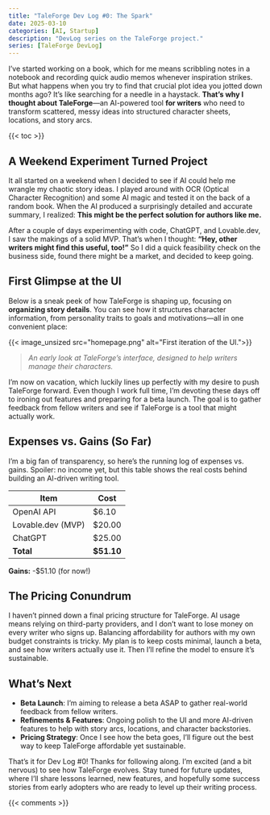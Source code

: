 ```yaml
---
title: "TaleForge Dev Log #0: The Spark"
date: 2025-03-10
categories: [AI, Startup]
description: "DevLog series on the TaleForge project."
series: [TaleForge DevLog]
---
```


I’ve started working on a book, which for me means scribbling notes in a notebook and recording quick audio memos whenever inspiration strikes. But what happens when you try to find that crucial plot idea you jotted down months ago? It’s like searching for a needle in a haystack. **That’s why I thought about TaleForge**—an AI-powered tool **for writers** who need to transform scattered, messy ideas into structured character sheets, locations, and story arcs.

{{< toc >}}

## A Weekend Experiment Turned Project

It all started on a weekend when I decided to see if AI could help me wrangle my chaotic story ideas. I played around with OCR (Optical Character Recognition) and some AI magic and tested it on the back of a random book. When the AI produced a surprisingly detailed and accurate summary, I realized: **This might be the perfect solution for authors like me.**

After a couple of days experimenting with code, ChatGPT, and Lovable.dev, I saw the makings of a solid MVP. That’s when I thought: **“Hey, other writers might find this useful, too!”** So I did a quick feasibility check on the business side, found there might be a market, and decided to keep going.

## First Glimpse at the UI

Below is a sneak peek of how TaleForge is shaping up, focusing on **organizing story details**. You can see how it structures character information, from personality traits to goals and motivations—all in one convenient place:

{{< image_unsized src="homepage.png" alt="First iteration of the UI.">}}

> *An early look at TaleForge’s interface, designed to help writers manage their characters.*

I’m now on vacation, which luckily lines up perfectly with my desire to push TaleForge forward. Even though I work full time, I’m devoting these days off to ironing out features and preparing for a beta launch. The goal is to gather feedback from fellow writers and see if TaleForge is a tool that might actually work.

## Expenses vs. Gains (So Far)

I’m a big fan of transparency, so here’s the running log of expenses vs. gains. Spoiler: no income yet, but this table shows the real costs behind building an AI-driven writing tool.

| Item                | Cost   |
|---------------------|--------|
| OpenAI API          | $6.10  |
| Lovable.dev (MVP)   | $20.00 |
| ChatGPT             | $25.00 |
| **Total**           | **$51.10** |

**Gains:** -$51.10 (for now!)

## The Pricing Conundrum

I haven’t pinned down a final pricing structure for TaleForge. AI usage means relying on third-party providers, and I don’t want to lose money on every writer who signs up. Balancing affordability for authors with my own budget constraints is tricky. My plan is to keep costs minimal, launch a beta, and see how writers actually use it. Then I’ll refine the model to ensure it’s sustainable.

## What’s Next

- **Beta Launch**: I’m aiming to release a beta ASAP to gather real-world feedback from fellow writers.  
- **Refinements & Features**: Ongoing polish to the UI and more AI-driven features to help with story arcs, locations, and character backstories.  
- **Pricing Strategy**: Once I see how the beta goes, I’ll figure out the best way to keep TaleForge affordable yet sustainable.

That’s it for Dev Log #0! Thanks for following along. I’m excited (and a bit nervous) to see how TaleForge evolves. Stay tuned for future updates, where I’ll share lessons learned, new features, and hopefully some success stories from early adopters who are ready to level up their writing process.

{{< comments >}}
